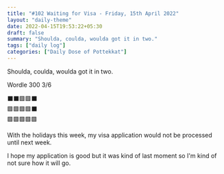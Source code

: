 ```yaml
---
title: "#102 Waiting for Visa - Friday, 15th April 2022"
layout: "daily-theme"
date: 2022-04-15T19:53:22+05:30
draft: false
summary: "Shoulda, coulda, woulda got it in two."
tags: ["daily log"]
categories: ["Daily Dose of Pottekkat"]
---
```


Shoulda, coulda, woulda got it in two.

Wordle 300 3/6

⬛⬛🟩🟩⬛\
🟩🟩🟩🟩⬛\
🟩🟩🟩🟩🟩

With the holidays this week, my visa application would not be processed until next week.

I hope my application is good but it was kind of last moment so I'm kind of not sure how it will go.
